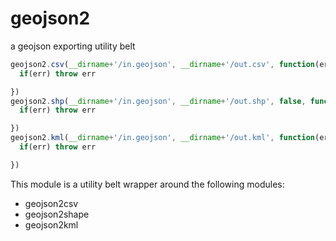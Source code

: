 geojson2
=========

a geojson exporting utility belt


```javascript
geojson2.csv(__dirname+'/in.geojson', __dirname+'/out.csv', function(err){
  if(err) throw err

})
geojson2.shp(__dirname+'/in.geojson', __dirname+'/out.shp', false, function(err){
  if(err) throw err

})
geojson2.kml(__dirname+'/in.geojson', __dirname+'/out.kml', function(err){
  if(err) throw err

})
```

This module is a utility belt wrapper around the following modules:

- geojson2csv
- geojson2shape
- geojson2kml